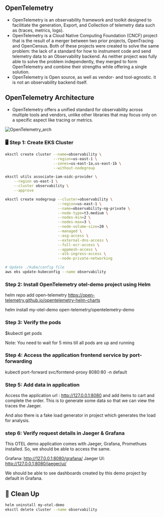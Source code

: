## OpenTelemetry
- OpenTelemetry is an observability framework and toolkit designed to facilitiate the generation, Export, and Collection of telemetry data such as (traces, metrics, logs).
- OpenTelemetry is a Cloud Native Computing Foundation (CNCF) project that is the result of a merger between two prior projects, OpenTracing and OpenCensus. Both of these projects were created to solve the same problem: the lack of a standard for how to instrument code and send telemetry data to an Observability backend. As neither project was fully able to solve the problem independently, they merged to form OpenTelemetry and combine their strengths while offering a single solution.
- OpenTelemetry is Open source, as well as vendor- and tool-agnostic. it is not an observability backend itself.
  
## OpenTelemetry Architecture
- OpenTelemetry offers a unified standard for observability across multiple tools and vendors, unlike other libraries that may focus only on a specific aspect like tracing or metrics.

![OpenTelemetry_arch](https://github.com/user-attachments/assets/f75132ff-5a77-4346-adfa-bcb6bcfd5ec8)


### 🖥️ Step 1: Create EKS Cluster

```bash
eksctl create cluster --name=observability \
                      --region=us-east-1 \
                      --zones=us-east-1a,us-east-1b \
                      --without-nodegroup
```
```bash
eksctl utils associate-iam-oidc-provider \
    --region us-east-1 \
    --cluster observability \
    --approve
```
```bash
eksctl create nodegroup --cluster=observability \
                        --region=us-east-1 \
                        --name=observability-ng-private \
                        --node-type=t3.medium \
                        --nodes-min=2 \
                        --nodes-max=3 \
                        --node-volume-size=20 \
                        --managed \
                        --asg-access \
                        --external-dns-access \
                        --full-ecr-access \
                        --appmesh-access \
                        --alb-ingress-access \
                        --node-private-networking

# Update ./kube/config file
aws eks update-kubeconfig --name observability
```

### Step 2: Install OpenTelemetry otel-demo project using Helm

helm repo add open-telemetry https://open-telemetry.github.io/opentelemetry-helm-charts

helm install my-otel-demo open-telemetry/opentelemetry-demo

### Step 3: Verify the pods 

$kubectl get pods

Note: You need to wait for 5 mins till all pods are up and running

### Step 4: Access the application frontend service by port-forwarding

kubectl port-forward svc/forntend-proxy 8080:80 -n default

### Step 5: Add data in application
Access the application url : http://127.0.0.1:8080 and add items to cart and complete the order. This is to generate some data so that we can view the traces the Jaeger.

And also there is a fake load generator in project which generates the load for analysis.

### step 6: Verify request details in Jaeger & Grafana
This OTEL demo application comes with Jaeger, Grafana, Promethues installed. So, we should be able to access the same.

Grafana: http://127.0.0.1:8080/grafana/
Jaeger UI: http://127.0.0.1:8080/jaeger/ui/

We should be able to see dashboards created by this demo project by default in Grafana. 

## 🧼 Clean Up
```bash
helm uninstall my-otel-demo
eksctl delete cluster --name observability

```
